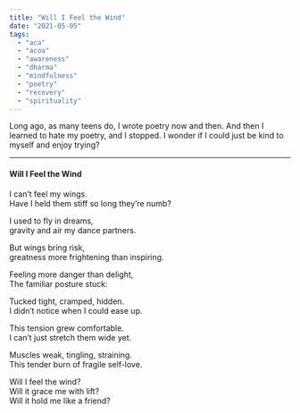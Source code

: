 ```yaml
---
title: "Will I Feel the Wind"
date: "2021-05-05"
tags: 
  - "aca"
  - "acoa"
  - "awareness"
  - "dharma"
  - "mindfulness"
  - "poetry"
  - "recovery"
  - "spirituality"
---
```


Long ago, as many teens do, I wrote poetry now and then. And then I learned to hate my poetry, and I stopped. I wonder if I could just be kind to myself and enjoy trying?

* * *

#### Will I Feel the Wind

I can’t feel my wings.  
Have I held them stiff so long they’re numb?

I used to fly in dreams,  
gravity and air my dance partners.

But wings bring risk,  
greatness more frightening than inspiring.

Feeling more danger than delight,  
The familiar posture stuck:

Tucked tight, cramped, hidden.  
I didn’t notice when I could ease up.

This tension grew comfortable.  
I can’t just stretch them wide yet.

Muscles weak, tingling, straining.  
This tender burn of fragile self-love.

Will I feel the wind?  
Will it grace me with lift?  
Will it hold me like a friend?
